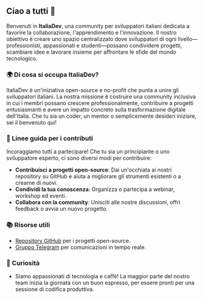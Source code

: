 ## Ciao a tutti 👋

Benvenuti in **ItaliaDev**, una community per sviluppatori italiani dedicata a favorire la collaborazione, l'apprendimento e l'innovazione. Il nostro obiettivo è creare uno spazio centralizzato dove sviluppatori di ogni livello—professionisti, appassionati e studenti—possano condividere progetti, scambiare idee e lavorare insieme per affrontare le sfide del mondo tecnologico.

### 🌍 Di cosa si occupa ItaliaDev?
ItaliaDev è un'iniziativa open-source e no-profit che punta a unire gli sviluppatori italiani. La nostra missione è costruire una community inclusiva in cui i membri possano crescere professionalmente, contribuire a progetti entusiasmanti e avere un impatto concreto sulla trasformazione digitale dell'Italia. Che tu sia un coder, un mentor o semplicemente desideri iniziare, sei il benvenuto qui!

### 🚀 Linee guida per i contributi
Incoraggiamo tutti a partecipare! Che tu sia un principiante o uno sviluppatore esperto, ci sono diversi modi per contribuire:
- **Contribuisci a progetti open-source**: Dai un'occhiata ai nostri repository su GitHub e aiuta a migliorare gli strumenti esistenti o a crearne di nuovi.
- **Condividi la tua conoscenza**: Organizza o partecipa a webinar, workshop ed eventi.
- **Collabora con la community**: Unisciti alle nostre discussioni, offri feedback o avvia un nuovo progetto.

### 📚 Risorse utili
- [Repository GitHub](https://github.com/ItaliaDevHub) per i progetti open-source.
- [Gruppo Telegram](https://t.me/ItaliaDevNetwork) per comunicazioni in tempo reale.

### 🍿 Curiosità
- Siamo appassionati di tecnologia e caffè! La maggior parte del nostro team inizia la giornata con un buon espresso, per essere pronti per una sessione di codifica produttiva.

